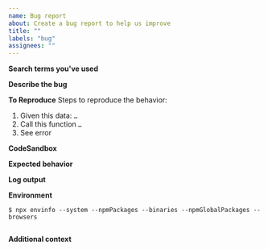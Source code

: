 ```yaml
---
name: Bug report
about: Create a bug report to help us improve
title: ""
labels: "bug"
assignees: ""
---
```


**Search terms you've used**

<!-- What search terms have you used to check whether this bug was already reported? -->

**Describe the bug**

<!-- A clear and concise description of what the bug is. -->

**To Reproduce**
Steps to reproduce the behavior:

1. Given this data: `…`
2. Call this function `…`
3. See error

**CodeSandbox**

<!--
Adding a minimal reproduction of the bug makes it as easy as possible to get it fixed.
To do so, fork the following CodeSandbox, and share the resulting link here:

https://codesandbox.io/s/github/inrupt/solid-client-js/tree/master/.codesandbox/sandbox
-->

**Expected behavior**

<!-- A clear and concise description of what you expected to happen. -->

**Log output**

<!-- If applicable, add log output to help explain your problem. -->

**Environment**

<!--
Please run

  npx envinfo --system --npmPackages --binaries --npmGlobalPackages --browsers

in your project folder and paste the output here:
-->

```
$ npx envinfo --system --npmPackages --binaries --npmGlobalPackages --browsers


```

**Additional context**

<!-- Add any other context about the problem here. -->
